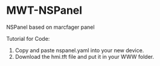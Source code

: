 # MWT-NSPanel
NSPanel based on marcfager panel

Tutorial for Code:

1) Copy and paste nspanel.yaml into your new device.
2) Download the hmi.tft file and put it in your WWW folder.
